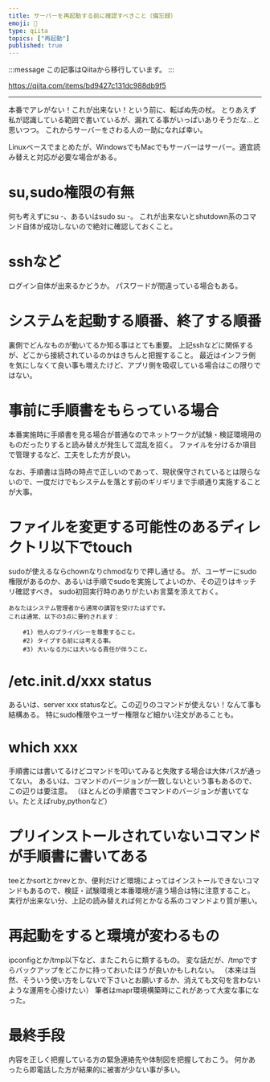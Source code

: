 ```yaml
---
title: サーバーを再起動する前に確認すべきこと（備忘録）
emoji: 📝
type: qiita
topics: ["再起動"]
published: true
---
```


:::message
この記事はQiitaから移行しています。
:::

https://qiita.com/items/bd9427c131dc988db9f5

---

本番でアレがない！これが出来ない！という前に、転ばぬ先の杖。
とりあえず私が認識している範囲で書いているが、漏れてる事がいっぱいありそうだな…と思いつつ。
これからサーバーをさわる人の一助になれば幸い。

Linuxベースでまとめたが、WindowsでもMacでもサーバーはサーバー。適宜読み替えと対応が必要な場合がある。

# su,sudo権限の有無
何も考えずにsu -、あるいはsudo su -。
これが出来ないとshutdown系のコマンド自体が成功しないので絶対に確認しておくこと。

# sshなど
ログイン自体が出来るかどうか。
パスワードが間違っている場合もある。

# システムを起動する順番、終了する順番
裏側でどんなものが動いてるか知る事はとても重要。
上記sshなどに関係するが、どこから接続されているのかはきちんと把握すること。
最近はインフラ側を気にしなくて良い事も増えたけど、アプリ側を吸収している場合はこの限りではない。

# 事前に手順書をもらっている場合
本番実施時に手順書を見る場合が普通なのでネットワークが試験・検証環境用のものだったりすると読み替えが発生して混乱を招く。
ファイルを分けるか項目で管理するなど、工夫をした方が良い。

なお、手順書は当時の時点で正しいのであって、現状保守されているとは限らないので、一度だけでもシステムを落とす前のギリギリまで手順通り実施することが大事。

# ファイルを変更する可能性のあるディレクトリ以下でtouch
sudoが使えるならchownなりchmodなりで押し通せる。
が、ユーザーにsudo権限があるのか、あるいは手順でsudoを実施してよいのか、その辺りはキッチリ確認すべき。
sudo初回実行時のありがたいお言葉を添えておく。

``` sudo
あなたはシステム管理者から通常の講習を受けたはずです。
これは通常、以下の3点に要約されます：

    #1) 他人のプライバシーを尊重すること。
    #2) タイプする前には考える事。
    #3) 大いなる力には大いなる責任が伴うこと。
```

# /etc.init.d/xxx status
あるいは、server xxx statusなど。この辺りのコマンドが使えない！なんて事も結構ある。
特にsudo権限やユーザー権限など細かい注文があることも。

# which xxx
手順書には書いてるけどコマンドを叩いてみると失敗する場合は大体パスが通ってない。
あるいは、コマンドのバージョンが一致しないという事もあるので、この辺りは要注意。
（ほとんどの手順書でコマンドのバージョンが書いてない。たとえばruby,pythonなど）

# プリインストールされていないコマンドが手順書に書いてある
teeとかsortとかrevとか、便利だけど環境によってはインストールできないコマンドもあるので、検証・試験環境と本番環境が違う場合は特に注意すること。
実行が出来ない分、上記の読み替えれば何とかなる系のコマンドより質が悪い。

# 再起動をすると環境が変わるもの
ipconfigとか/tmp以下など、またこれらに類するもの。
変な話だが、/tmpですらバックアップをどこかに持っておいたほうが良いかもしれない。
（本来は当然、そういう使い方をしないで下さいとお願いするか、消えても文句を言わないような運用を心掛けたい）
筆者はmapr環境構築時にこれがあって大変な事になった。

# 最終手段
内容を正しく把握している方の緊急連絡先や体制図を把握しておこう。
何かあったら即電話した方が結果的に被害が少ない事が多い。

